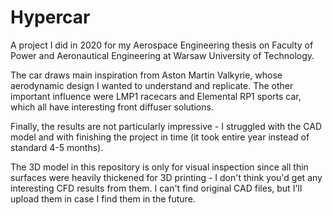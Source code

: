 # Hypercar 

A project I did in 2020 for my Aerospace Engineering thesis on Faculty of Power and Aeronautical Engineering at Warsaw University of Technology.

The car draws main inspiration from Aston Martin Valkyrie, whose aerodynamic design I wanted to understand and replicate. The other important influence were LMP1 racecars and Elemental RP1 sports car, which all have interesting front diffuser solutions.

Finally, the results are not particularly impressive - I struggled with the CAD model and with finishing the project in time (it took entire year instead of standard 4-5 months).

The 3D model in this repository is only for visual inspection since all thin surfaces were heavily thickened for 3D printing - I don't think you'd get any interesting CFD results from them. I can't find original CAD files, but I'll upload them in case I find them in the future.